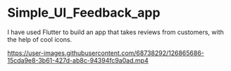 # Simple_UI_Feedback_app
I have used Flutter to build an app that takes reviews from customers, with the help of cool icons.

https://user-images.githubusercontent.com/68738292/126865686-15cda9e8-3b61-427d-ab8c-94394fc9a0ad.mp4

